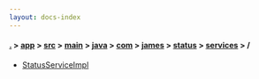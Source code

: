 ```yaml
---
layout: docs-index
---
```

#### [.](./../../../../../../../../index) > [app](./../../../../../../../index) > [src](./../../../../../../index) > [main](./../../../../../index) > [java](./../../../../index) > [com](./../../../index) > [james](./../../index) > [status](./../index) > [services](./index) > **/**

- [StatusServiceImpl](StatusServiceImpl)
